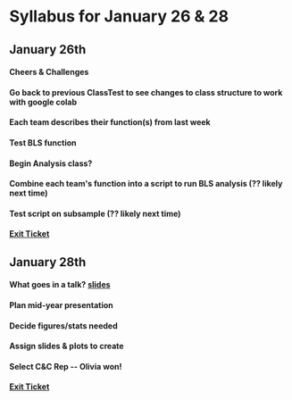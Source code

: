 # Syllabus for January 26 & 28


## January 26th
#### Cheers & Challenges
#### Go back to previous ClassTest to see changes to class structure to work with google colab
#### Each team describes their function(s) from last week
#### Test BLS function
#### Begin Analysis class?
#### Combine each team's function into a script to run BLS analysis (?? likely next time)
#### Test script on subsample (?? likely next time)
#### [Exit Ticket](https://docs.google.com/forms/d/e/1FAIpQLSfhexyVY226Fo7eyEtHve_MwAFkbjSh_eVrbftjhPyLBquDqQ/viewform?usp=sf_link)


## January 28th
#### What goes in a talk? [slides](https://docs.google.com/presentation/d/1Hj2bN0ZGYKSh6BJPC9JfHQNvXgsMvsMJen50A9mCK74/edit?usp=sharing)
#### Plan mid-year presentation
#### Decide figures/stats needed
#### Assign slides & plots to create
#### Select C&C Rep -- Olivia won!
#### [Exit Ticket](https://docs.google.com/forms/d/e/1FAIpQLSfhexyVY226Fo7eyEtHve_MwAFkbjSh_eVrbftjhPyLBquDqQ/viewform?usp=sf_link)

